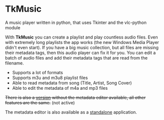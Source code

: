 # TkMusic
A music player written in python, that uses Tkinter and the vlc-python module

With **TkMusic** you can create a playlist and play countless audio files. Even with extremely long playlists the app works (the new Windows Media Player didn't even start).
If you have a big music collection, but all files are missing their metadata tags, then this audio player can fix it for you. You can edit a batch of audio files and add their metadata tags that are read from the filename.

- Supports a lot of formats
- Supports m3u and m3u8 playlist files
- Able to read metadata from song (Title, Artist, Song Cover)
- Able to edit the metadata of m4a and mp3 files

~~There is also a [version](https://github.com/dreamAviator/TkMusic/tree/without_metadata_editor) without the metadata editor available, all other features are the same.~~ (not active)

The metadata editor is also available as a [standalone](https://github.com/dreamAviator/TkMusic/tree/metadata-editor) application.
